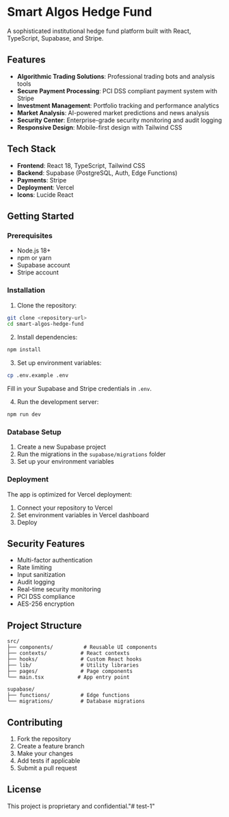 # Smart Algos Hedge Fund

A sophisticated institutional hedge fund platform built with React, TypeScript, Supabase, and Stripe.

## Features

- **Algorithmic Trading Solutions**: Professional trading bots and analysis tools
- **Secure Payment Processing**: PCI DSS compliant payment system with Stripe
- **Investment Management**: Portfolio tracking and performance analytics
- **Market Analysis**: AI-powered market predictions and news analysis
- **Security Center**: Enterprise-grade security monitoring and audit logging
- **Responsive Design**: Mobile-first design with Tailwind CSS

## Tech Stack

- **Frontend**: React 18, TypeScript, Tailwind CSS
- **Backend**: Supabase (PostgreSQL, Auth, Edge Functions)
- **Payments**: Stripe
- **Deployment**: Vercel
- **Icons**: Lucide React

## Getting Started

### Prerequisites

- Node.js 18+ 
- npm or yarn
- Supabase account
- Stripe account

### Installation

1. Clone the repository:
```bash
git clone <repository-url>
cd smart-algos-hedge-fund
```

2. Install dependencies:
```bash
npm install
```

3. Set up environment variables:
```bash
cp .env.example .env
```

Fill in your Supabase and Stripe credentials in `.env`.

4. Run the development server:
```bash
npm run dev
```

### Database Setup

1. Create a new Supabase project
2. Run the migrations in the `supabase/migrations` folder
3. Set up your environment variables

### Deployment

The app is optimized for Vercel deployment:

1. Connect your repository to Vercel
2. Set environment variables in Vercel dashboard
3. Deploy

## Security Features

- Multi-factor authentication
- Rate limiting
- Input sanitization
- Audit logging
- Real-time security monitoring
- PCI DSS compliance
- AES-256 encryption

## Project Structure

```
src/
├── components/          # Reusable UI components
├── contexts/           # React contexts
├── hooks/              # Custom React hooks
├── lib/                # Utility libraries
├── pages/              # Page components
└── main.tsx           # App entry point

supabase/
├── functions/          # Edge functions
└── migrations/         # Database migrations
```

## Contributing

1. Fork the repository
2. Create a feature branch
3. Make your changes
4. Add tests if applicable
5. Submit a pull request

## License

This project is proprietary and confidential."# test-1" 
